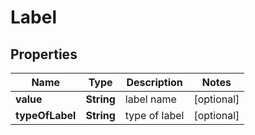 
# Label

## Properties
Name | Type | Description | Notes
------------ | ------------- | ------------- | -------------
**value** | **String** | label name |  [optional]
**typeOfLabel** | **String** | type of label |  [optional]



